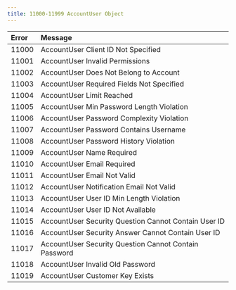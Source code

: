 ```yaml
---
title: 11000-11999 AccountUser Object
---
```

<table class="table table-hover">
<thead align="left">
<tr>
<th>Error</th>
<th>Message</th>
</tr>
</thead>
<tbody>
<tr>
<td>11000</td>
<td>AccountUser Client ID Not Specified</td>
</tr>
<tr>
<td>11001</td>
<td>AccountUser Invalid Permissions</td>
</tr>
<tr>
<td>11002</td>
<td>AccountUser Does Not Belong to Account</td>
</tr>
<tr>
<td>11003</td>
<td>AccountUser Required Fields Not Specified</td>
</tr>
<tr>
<td>11004</td>
<td>AccountUser Limit Reached</td>
</tr>
<tr>
<td>11005</td>
<td>AccountUser Min Password Length Violation</td>
</tr>
<tr>
<td>11006</td>
<td>AccountUser Password Complexity Violation</td>
</tr>
<tr>
<td>11007</td>
<td>AccountUser Password Contains Username</td>
</tr>
<tr>
<td>11008</td>
<td>AccountUser Password History Violation</td>
</tr>
<tr>
<td>11009</td>
<td>AccountUser Name Required</td>
</tr>
<tr>
<td>11010</td>
<td>AccountUser Email Required</td>
</tr>
<tr>
<td>11011</td>
<td>AccountUser Email Not Valid</td>
</tr>
<tr>
<td>11012</td>
<td>AccountUser Notification Email Not Valid</td>
</tr>
<tr>
<td>11013</td>
<td>AccountUser User ID Min Length Violation</td>
</tr>
<tr>
<td>11014</td>
<td>AccountUser User ID Not Available</td>
</tr>
<tr>
<td>11015</td>
<td>AccountUser Security Question Cannot Contain User ID</td>
</tr>
<tr>
<td>11016</td>
<td>AccountUser Security Answer Cannot Contain User ID</td>
</tr>
<tr>
<td>11017</td>
<td>AccountUser Security Question Cannot Contain Password</td>
</tr>
<tr>
<td>11018</td>
<td>AccountUser Invalid Old Password</td>
</tr>
<tr>
<td>11019</td>
<td>AccountUser Customer Key Exists</td>
</tr>
</tbody>
</table>